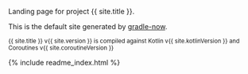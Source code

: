 Landing page for project {{ site.title }}.

This is the default site generated by [gradle-now](https://github.com/episode6/gradle-now).

<sub>{{ site.title }} v{{ site.version }} is compiled against Kotlin v{{ site.kotlinVersion }} and Coroutines v{{ site.coroutineVersion
}}</sub>

{% include readme_index.html %}

